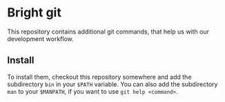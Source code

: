 Bright git
==========

This repository contains additional git commands, that help us with our
development workflow.

Install
-------

To install them, checkout this repository somewhere and add the subdirectory
`bin` in your `$PATH` variable. You can also add the subdirectory `man` to your
`$MANPATH`, if you want to use `git help <command>`.
